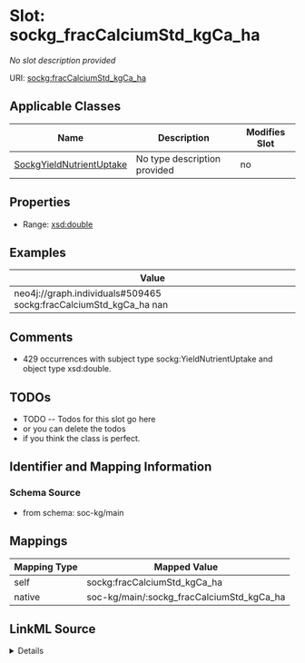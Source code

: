 

# Slot: sockg_fracCalciumStd_kgCa_ha


_No slot description provided_





URI: [sockg:fracCalciumStd_kgCa_ha](http://www.semanticweb.org/sockg/ontologies/2024/0/soil-carbon-ontology/fracCalciumStd_kgCa_ha)



<!-- no inheritance hierarchy -->





## Applicable Classes

| Name | Description | Modifies Slot |
| --- | --- | --- |
| [SockgYieldNutrientUptake](../classes/SockgYieldNutrientUptake.md) | No type description provided |  no  |







## Properties

* Range: [xsd:double](http://www.w3.org/2001/XMLSchema#double)






## Examples

| Value |
| --- |
| neo4j://graph.individuals#509465 sockg:fracCalciumStd_kgCa_ha nan |

## Comments

* 429 occurrences with subject type sockg:YieldNutrientUptake and object type xsd:double.

## TODOs

* TODO -- Todos for this slot go here
* or you can delete the todos
* if you think the class is perfect.

## Identifier and Mapping Information







### Schema Source


* from schema: soc-kg/main




## Mappings

| Mapping Type | Mapped Value |
| ---  | ---  |
| self | sockg:fracCalciumStd_kgCa_ha |
| native | soc-kg/main/:sockg_fracCalciumStd_kgCa_ha |




## LinkML Source

<details>
```yaml
name: sockg_fracCalciumStd_kgCa_ha
description: No slot description provided
todos:
- TODO -- Todos for this slot go here
- or you can delete the todos
- if you think the class is perfect.
comments:
- 429 occurrences with subject type sockg:YieldNutrientUptake and object type xsd:double.
examples:
- value: neo4j://graph.individuals#509465 sockg:fracCalciumStd_kgCa_ha nan
from_schema: soc-kg/main
rank: 1000
slot_uri: sockg:fracCalciumStd_kgCa_ha
alias: sockg_fracCalciumStd_kgCa_ha
domain_of:
- sockg_YieldNutrientUptake
range: double

```
</details>